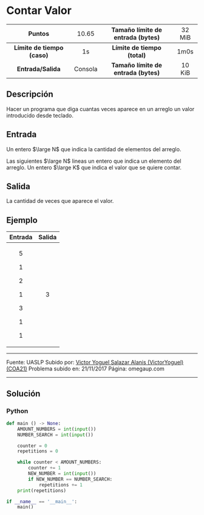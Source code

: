 # Contar Valor

|           Puntos          |<span style="font-weight: normal;">10.65</span>|  Tamaño límite de entrada (bytes)  |<span style="font-weight: normal;">32 MiB</span>|
|      :------------:       |               :------------:                  |           :------------:           | :------------: |
|**Límite de tiempo (caso)**|                     1s                        |    **Límite de tiempo (total)**    |      1m0s      |
|     **Entrada/Salida**    |                  Consola                      |**Tamaño límite de entrada (bytes)**|     10 KiB     |


## Descripción
Hacer un programa que diga cuantas veces aparece en un arreglo un valor introducido desde teclado.

## Entrada
Un entero $\large N$ que indica la cantidad de elementos del arreglo.

Las siguientes $\large N$ lineas un entero que indica un elemento del arreglo. Un entero $\large K$ que indica el valor que se quiere contar.

## Salida
La cantidad de veces que aparece el valor.

## Ejemplo
<table style="text-align: center;" >
    <thead>
        <tr>
            <th>Entrada</th>
            <th>Salida</th>
        </tr>
    </thead>
    <tbody>
        <tr>
            <td>
                <p>5</p>
                <p>1</p>
                <p>2</p>
                <p>1</p>
                <p>3</p>
                <p>1</p>
                <p>1</p>
            </td>
            <td>3</td>
        </tr>
    </tbody>
</table>

------------

Fuente: UASLP
Subido por: [Victor Yoguel Salazar Alanis (VictorYoguel) (COA21)](https://omegaup.com/profile/VictorYoguel/ "Victor Yoguel Salazar Alanis (VictorYoguel) (COA21)")
Problema subido en: 21/11/2017
Página: omegaup.com

------------

## Solución
### Python
```py
def main () -> None:
    AMOUNT_NUMBERS = int(input())
    NUMBER_SEARCH = int(input())

    counter = 0
    repetitions = 0

    while counter < AMOUNT_NUMBERS:
        counter += 1
        NEW_NUMBER = int(input())
        if NEW_NUMBER == NUMBER_SEARCH:
            repetitions += 1
    print(repetitions)

if __name__ == '__main__':
    main()
```